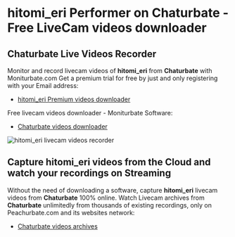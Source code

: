# hitomi_eri Performer on Chaturbate - Free LiveCam videos downloader

## Chaturbate Live Videos Recorder

Monitor and record livecam videos of **hitomi_eri** from **Chaturbate** with Moniturbate.com
Get a premium trial for free by just and only registering with your Email address:
* [hitomi_eri Premium videos downloader](https://moniturbate.com/request-demo-licence-key.html)

Free livecam videos downloader - Moniturbate Software:
* [Chaturbate videos downloader](https://moniturbate.com/moniturbate-download-software.html)

![hitomi_eri livecam videos recorder](https://peachurnet.com/templates/moniturbate-software.png)


## Capture hitomi_eri videos from the Cloud and watch your recordings on Streaming

Without the need of downloading a software, capture **hitomi_eri** livecam videos from **Chaturbate** 100% online.
Watch Livecam archives from **Chaturbate** unlimitedly from thousands of existing recordings, only on Peachurbate.com and its websites network:
* [Chaturbate videos archives](https://peachurnet.com/)